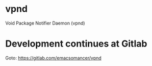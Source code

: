 # vpnd
Void Package Notifier Daemon (vpnd)

# Development continues at Gitlab
Goto: https://gitlab.com/emacsomancer/vpnd


